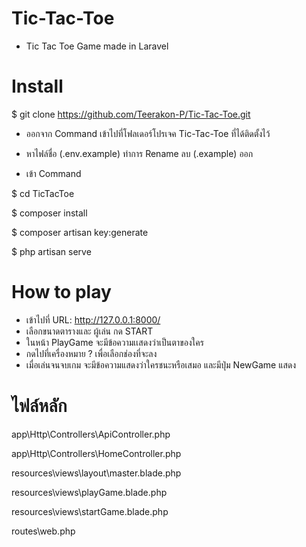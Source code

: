 # Tic-Tac-Toe
- Tic Tac Toe Game made in Laravel 

# Install

$ git clone https://github.com/Teerakon-P/Tic-Tac-Toe.git

- ออกจาก Command เข้าไปที่โฟลเดอร์โปรเจค Tic-Tac-Toe ที่ได้ติดตั้งไว้

- หาไฟล์ชื่อ (.env.example) ทำการ Rename ลบ (.example) ออก

- เข้า Command 
  
$ cd TicTacToe

$ composer install

$ composer artisan key:generate

$ php artisan serve

# How to play
- เข้าไปที่ URL: http://127.0.0.1:8000/ 
- เลือกขนาดตารางและ ผู้เล่น กด START
- ในหน้า PlayGame จะมีข้อความเเสดงว่าเป็นตาของใคร 
- กดไปที่เครื่องหมาย ? เพื่อเลือกช่องที่จะลง
- เมื่อเล่นจนจบเกม จะมีข้อความแสดงว่าใครชนะหรือเสมอ และมีปุ่ม NewGame แสดง

# ไฟล์หลัก
app\Http\Controllers\ApiController.php

app\Http\Controllers\HomeController.php

resources\views\layout\master.blade.php

resources\views\playGame.blade.php

resources\views\startGame.blade.php

routes\web.php


